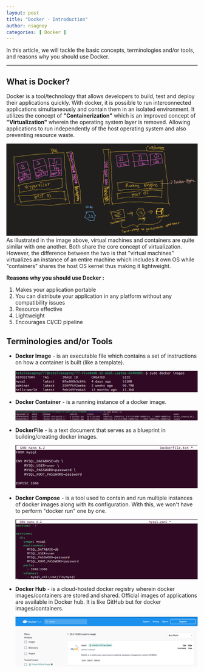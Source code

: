 ```yaml
---
layout: post
title: "Docker - Introduction"
author: nsagnoy
categories: [ Docker ]
---
```



In this article, we will tackle the basic concepts, terminologies and/or tools, and reasons why you should use Docker.

----

## What is Docker?
Docker is a tool/technology that allows developers to build, test and deploy their applications quickly. With docker, it is possible to run interconnected applications simultaneously and contain them in an isolated environment. It utilizes the concept of **"Containerization"** which is an improved concept of **"Virtualization"** wherein the operating system layer is removed. Allowing applications to run independently of the host operating system and also preventing resource waste.

![Visual comparison of virtual machines and containers](../assets/images/vm_vs_containers.PNG) <br />
As illustrated in the image above, virtual machines and containers are quite similar with one another. Both share the core concept of virtualization. However, the difference between the two is that "virtual machines" virtualizes an instance of an entire machine which includes it own OS while "containers" shares the host OS kernel thus making it lightweight.  

**Reasons why you should use Docker :**
1. Makes your application portable
2. You can distribute your application in any platform without any compatibility issues
3. Resource effective
4. Lightweight
5. Encourages CI/CD pipeline


## Terminologies and/or Tools

- **Docker Image** - is an executable file which contains a set of instructions on how a container is built (like a template).

  ![List of docker images](../assets/images/docker_images.png) <br />
- **Docker Container** - is a running instance of a docker image.

  ![List of running docker containers](../assets/images/docker_containers.png) <br />
- **DockerFile** - is a text document that serves as a blueprint in building/creating docker images.

  ![Example of a dockerfile - MySQL](../assets/images/dockerfile.png) <br />
- **Docker Compose** - is a tool used to contain and run multiple instances of docker images along with its configuration. With this, we won't have to perform "docker run" one by one.

  ![Example of docker compose - MySQL](../assets/images/docker_compose.png) <br />
- **Docker Hub** - is a cloud-hosted docker registry wherein docker images/containers are stored and shared. Official images of applications are available in Docker hub. It is like GitHub but for docker images/containers.
  
  ![Docker Hub website screenshot](../assets/images/docker_hub.png) <br />



